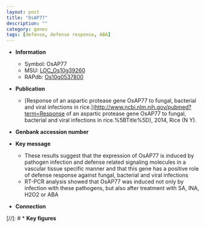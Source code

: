 ```yaml
---
layout: post
title: "OsAP77"
description: ""
category: genes
tags: [defense, defense response, ABA]
---
```


* **Information**  
    + Symbol: OsAP77  
    + MSU: [LOC_Os10g39260](http://rice.uga.edu/cgi-bin/ORF_infopage.cgi?orf=LOC_Os10g39260)  
    + RAPdb: [Os10g0537800](http://rapdb.dna.affrc.go.jp/viewer/gbrowse_details/irgsp1?name=Os10g0537800)  

* **Publication**  
    + [Response of an aspartic protease gene OsAP77 to fungal, bacterial and viral infections in rice.](http://www.ncbi.nlm.nih.gov/pubmed?term=Response of an aspartic protease gene OsAP77 to fungal, bacterial and viral infections in rice.%5BTitle%5D), 2014, Rice (N Y).

* **Genbank accession number**  

* **Key message**  
    + These results suggest that the expression of OsAP77 is induced by pathogen infection and defense related signaling molecules in a vascular tissue specific manner and that this gene has a positive role of defense response against fungal, bacterial and viral infections
    + RT-PCR analysis showed that OsAP77 was induced not only by infection with these pathogens, but also after treatment with SA, INA, H2O2 or ABA

* **Connection**  

[//]: # * **Key figures**  


